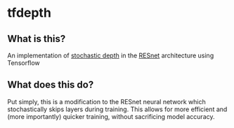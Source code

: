 # tfdepth

## What is this?
An implementation of [stochastic depth](http://arxiv.org/pdf/1603.09382v2.pdf) in the [RESnet](https://github.com/xuyuwei/resnet-tf) architecture using Tensorflow

## What does this do?
Put simply, this is a modification to the RESnet neural network which stochastically skips layers during training. This allows for more efficient and (more importantly) quicker training, without sacrificing model accuracy.



